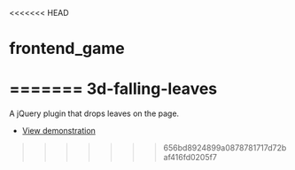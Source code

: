 <<<<<<< HEAD
# frontend_game
=======
3d-falling-leaves
=================

A jQuery plugin that drops leaves on the page.

* [View demonstration](http://daftspunk.github.io/3d-falling-leaves/)
>>>>>>> 656bd8924899a0878781717d72baf416fd0205f7
